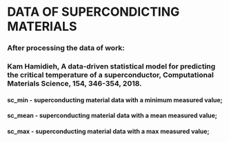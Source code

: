 # DATA OF SUPERCONDICTING MATERIALS 
### After processing the data of work:
### Kam Hamidieh, A data-driven statistical model for predicting the critical temperature of a superconductor, Computational Materials Science, 154, 346-354, 2018.
#### sc_min - superconducting material data with a minimum measured value;
#### sc_mean - superconducting material data with a mean measured value;
#### sc_max - superconducting material data with a max measured value;
